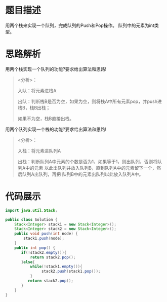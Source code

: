 #  题目描述

用两个栈来实现一个队列，完成队列的Push和Pop操作。 队列中的元素为int类型。

#  思路解析

用两个栈实现一个队列的功能?要求给出算法和思路!

><分析>：
>
>入队：将元素进栈A
>
>出队：判断栈B是否为空，如果为空，则将栈A中所有元素pop，并push进栈B，栈B出栈；
>
>如果不为空，栈B直接出栈。
>
用两个队列实现一个栈的功能?要求给出算法和思路!

><分析>：
>
>入栈：将元素进队列A
>
>出栈：判断队列A中元素的个数是否为1，如果等于1，则出队列，否则将队列A中的元素   以此出队列并放入队列B，直到队列A中的元素留下一个，然后队列A出队列，再把   队列B中的元素出队列以此放入队列A中。
#  代码展示
```java
import java.util.Stack;

public class Solution {
    Stack<Integer> stack1 = new Stack<Integer>();
    Stack<Integer> stack2 = new Stack<Integer>();
    public void push(int node) {
        stack1.push(node);
    }
    public int pop() {
       if(!stack2.empty()){
           return stack2.pop();
       }else{
           while(!stack1.empty()){
                stack2.push(stack1.pop());
           }
          return stack2.pop();
       }
    }
}

```


